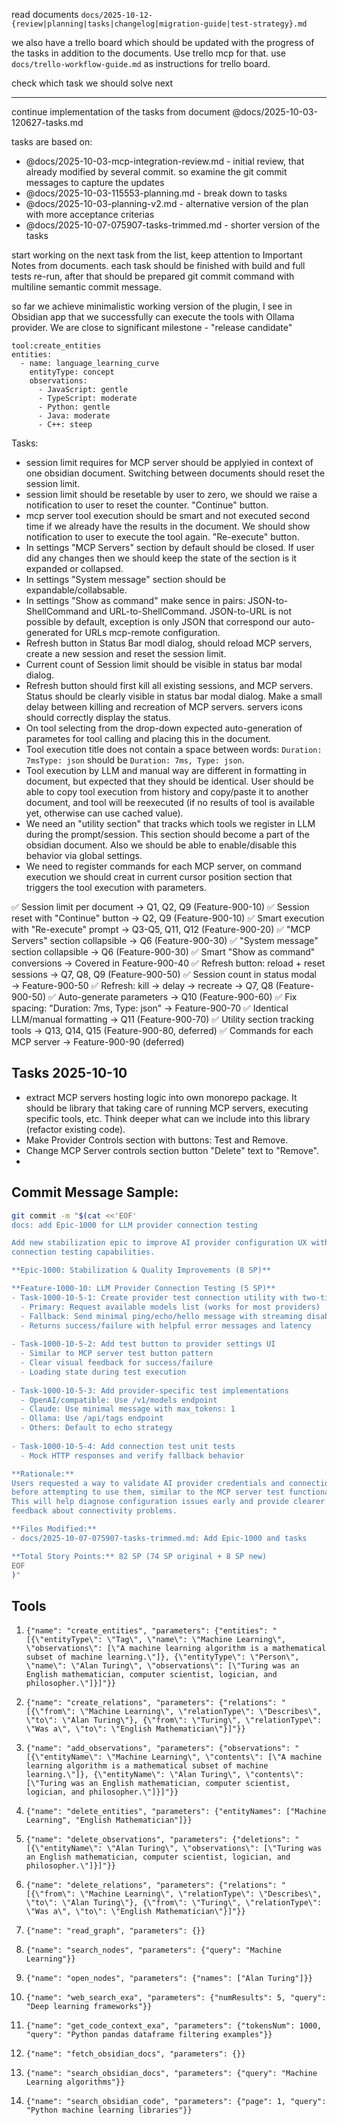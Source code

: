 read documents `docs/2025-10-12-{review|planning|tasks|changelog|migration-guide|test-strategy}.md` 

we also have a trello board which should be updated with the progress of the tasks in addition to the documents. Use trello mcp for that.
use `docs/trello-workflow-guide.md` as instructions for trello board.

check which task we should solve next

---

continue implementation of the tasks from document @docs/2025-10-03-120627-tasks.md 

tasks are based on:
- @docs/2025-10-03-mcp-integration-review.md - initial review, that already modified by several commit. so examine the git commit messages to capture the updates
- @docs/2025-10-03-115553-planning.md - break down to tasks
- @docs/2025-10-03-planning-v2.md - alternative version of the plan with more acceptance criterias
- @docs/2025-10-07-075907-tasks-trimmed.md - shorter version of the tasks

start working on the next task from the list, keep attention to Important Notes from documents.
each task should be finished with build and full tests re-run, after that should be prepared git commit command with multiline semantic commit message.


so far we achieve minimalistic working version of the plugin, I see in Obsidian app that we successfully can execute the tools with Ollama provider. We are close to significant milestone - "release candidate"

```memory-server
tool:create_entities
entities:
  - name: language_learning_curve
    entityType: concept
    observations:
      - JavaScript: gentle
      - TypeScript: moderate
      - Python: gentle
      - Java: moderate
      - C++: steep
```


Tasks:
- session limit requires for MCP server should be applyied in context of one obsidian document. Switching between documents should reset the session limit.
- session limit should be resetable by user to zero, we should we raise a notification to user to reset the counter. "Continue" button.
- mcp server tool execution should be smart and not executed second time if we already have the results in the document. We should show notification to user to execute the tool again. "Re-execute" button.
- In settings "MCP Servers" section by default should be closed. If user did any changes then we should keep the state of the section is it expanded or collapsed.
- In settings "System message" section should be expandable/collabsable.
- In settings "Show as command" make sence in pairs: JSON-to-ShellCommand and URL-to-ShellCommand. JSON-to-URL is not possible by default, exception is only JSON that correspond our auto-generated for URLs mcp-remote configuration.
- Refresh button in Status Bar modl dialog, should reload MCP servers, create a new session and reset the session limit. 
- Current count of Session limit should be visible in status bar modal dialog.
- Refresh button should first kill all existing sessions, and MCP servers. Status should be clearly visible in status bar modal dialog. Make a small delay between killing and recreation of MCP servers. servers icons should correctly display the status.
- On tool selecting from the drop-down expected auto-generation of parametes for tool calling and placing this in the document.
- Tool execution title does not contain a space between words: `Duration: 7msType: json` should be `Duration: 7ms, Type: json`.
- Tool execution by LLM and manual way are different in formatting in document, but expected that they should be identical. User should be able to copy tool execution from history and copy/paste it to another document, and tool will be reexecuted (if no results of tool is available yet, otherwise can use cached value).
- We need an "utility section" that tracks which tools we register in LLM during the prompt/session. This section should become a part of the obsidian document. Also we should be able to enable/disable this behavior via global settings. 
- We need to register commands for each MCP server, on command execution we should creat in current cursor position section that triggers the tool execution with parameters.


✅ Session limit per document → Q1, Q2, Q9 (Feature-900-10)
✅ Session reset with "Continue" button → Q2, Q9 (Feature-900-10)
✅ Smart execution with "Re-execute" prompt → Q3-Q5, Q11, Q12 (Feature-900-20)
✅ "MCP Servers" section collapsible → Q6 (Feature-900-30)
✅ "System message" section collapsible → Q6 (Feature-900-30)
✅ Smart "Show as command" conversions → Covered in Feature-900-40
✅ Refresh button: reload + reset sessions → Q7, Q8, Q9 (Feature-900-50)
✅ Session count in status modal → Feature-900-50
✅ Refresh: kill → delay → recreate → Q7, Q8 (Feature-900-50)
✅ Auto-generate parameters → Q10 (Feature-900-60)
✅ Fix spacing: "Duration: 7ms, Type: json" → Feature-900-70
✅ Identical LLM/manual formatting → Q11 (Feature-900-70)
✅ Utility section tracking tools → Q13, Q14, Q15 (Feature-900-80, deferred)
✅ Commands for each MCP server → Feature-900-90 (deferred)

## Tasks 2025-10-10

- extract MCP servers hosting logic into own monorepo package. It should be library that taking care of running MCP servers, executing specific tools, etc. Think deeper what can we include into this library (refactor existing code).
- Make Provider Controls section with buttons: Test and Remove.
- Change MCP Server controls section button "Delete" text to "Remove".
- 

## Commit Message Sample:

```bash
git commit -m "$(cat <<'EOF'
docs: add Epic-1000 for LLM provider connection testing

Add new stabilization epic to improve AI provider configuration UX with
connection testing capabilities.

**Epic-1000: Stabilization & Quality Improvements (8 SP)**

**Feature-1000-10: LLM Provider Connection Testing (5 SP)**
- Task-1000-10-5-1: Create provider test connection utility with two-tier strategy
  - Primary: Request available models list (works for most providers)
  - Fallback: Send minimal ping/echo/hello message with streaming disabled
  - Returns success/failure with helpful error messages and latency
  
- Task-1000-10-5-2: Add test button to provider settings UI
  - Similar to MCP server test button pattern
  - Clear visual feedback for success/failure
  - Loading state during test execution
  
- Task-1000-10-5-3: Add provider-specific test implementations
  - OpenAI/compatible: Use /v1/models endpoint
  - Claude: Use minimal message with max_tokens: 1
  - Ollama: Use /api/tags endpoint
  - Others: Default to echo strategy
  
- Task-1000-10-5-4: Add connection test unit tests
  - Mock HTTP responses and verify fallback behavior

**Rationale:**
Users requested a way to validate AI provider credentials and connection
before attempting to use them, similar to the MCP server test functionality.
This will help diagnose configuration issues early and provide clearer
feedback about connectivity problems.

**Files Modified:**
- docs/2025-10-07-075907-tasks-trimmed.md: Add Epic-1000 and tasks

**Total Story Points:** 82 SP (74 SP original + 8 SP new)
EOF
)"
```

## Tools

1. `{"name": "create_entities", "parameters": {"entities": "[{\"entityType\": \"Tag\", \"name\": \"Machine Learning\", \"observations\": [\"A machine learning algorithm is a mathematical subset of machine learning.\"]}, {\"entityType\": \"Person\", \"name\": \"Alan Turing\", \"observations\": [\"Turing was an English mathematician, computer scientist, logician, and philosopher.\"]}]"}}`

2. `{"name": "create_relations", "parameters": {"relations": "[{\"from\": \"Machine Learning\", \"relationType\": \"Describes\", \"to\": \"Alan Turing\"}, {\"from\": \"Turing\", \"relationType\": \"Was a\", \"to\": \"English Mathematician\"}]"}}`

3. `{"name": "add_observations", "parameters": {"observations": "[{\"entityName\": \"Machine Learning\", \"contents\": [\"A machine learning algorithm is a mathematical subset of machine learning.\"]}, {\"entityName\": \"Alan Turing\", \"contents\": [\"Turing was an English mathematician, computer scientist, logician, and philosopher.\"]}]"}}`

4. `{"name": "delete_entities", "parameters": {"entityNames": ["Machine Learning", "English Mathematician"]}}`

5. `{"name": "delete_observations", "parameters": {"deletions": "[{\"entityName\": \"Alan Turing\", \"observations\": [\"Turing was an English mathematician, computer scientist, logician, and philosopher.\"]}]"}}`

6. `{"name": "delete_relations", "parameters": {"relations": "[{\"from\": \"Machine Learning\", \"relationType\": \"Describes\", \"to\": \"Alan Turing\"}, {\"from\": \"Turing\", \"relationType\": \"Was a\", \"to\": \"English Mathematician\"}]"}}`

7. `{"name": "read_graph", "parameters": {}}`

8. `{"name": "search_nodes", "parameters": {"query": "Machine Learning"}}`

9. `{"name": "open_nodes", "parameters": {"names": ["Alan Turing"]}}`

10. `{"name": "web_search_exa", "parameters": {"numResults": 5, "query": "Deep learning frameworks"}}`

11. `{"name": "get_code_context_exa", "parameters": {"tokensNum": 1000, "query": "Python pandas dataframe filtering examples"}}`

12. `{"name": "fetch_obsidian_docs", "parameters": {}}`

13. `{"name": "search_obsidian_docs", "parameters": {"query": "Machine Learning algorithms"}}`

14. `{"name": "search_obsidian_code", "parameters": {"page": 1, "query": "Python machine learning libraries"}}`